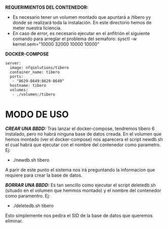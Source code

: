 **REQUERIMIENTOS DEL CONTENEDOR:**

- Es necesario tener un volumen montado que apuntará a /tibero yy donde se realizará toda la instalación.
 En este directorio hemos de meter nuestra liciencia.
- En caso de error, es necesario ejecutar en el anfitrión el siguiente comando para arreglar el problema del semaforo:
sysctl -w kernel.sem="10000 32000 10000 10000"


**DOCKER-COMPOSE**

    server:
      image: nfqsolutions/tibero
      container_name: tibero
      ports:
       - "8629-8649:8629-8649"
      hostname: tibero
      volumes:
       - ./volumen:/tibero


**MODO DE USO**
===============

***CREAR UNA BBDD:***
Tras lanzar el docker-compose, tendremos tibero 6 instalado, pero no habrá ninguna base de datos creada.
En el volumen que hemos montado (ver el docker-compose) nos aparecera el script newdb.sh el cual habrá que ejecutar
con el nombre del contenedor como parametro. Ej:
 - ./newdb.sh tibero

A parir de este punto el sistema nos irá preguntando la informacion que requiere para crear la base de datos.





***BORRAR UNA BBDD:***
Es tan sencillo como ejecutar el script deletedb.sh (situado en el volumen que hemmos montado) y el nombre del contenedor como paramentro. Ej:
 - ./deletedb.sh tibero

Esto simplemente nos pedira el SID de la base de datos que queremos eliminar.